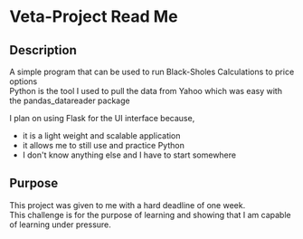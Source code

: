 # Veta-Project Read Me

## Description 
A simple program that can be used to run Black-Sholes Calculations to price options  
Python is the tool I used to pull the data from Yahoo which was easy with the pandas_datareader package  
  
I plan on using Flask for the UI interface because,
* it is a light weight and scalable application
* it allows me to still use and practice Python
* I don't know anything else and I have to start somewhere

## Purpose
This project was given to me with a hard deadline of one week.  
This challenge is for the purpose of learning and showing that I am capable of learning under pressure.
